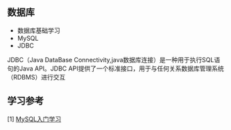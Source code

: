 ## 数据库
- 数据库基础学习
- MySQL
- JDBC

JDBC（Java DataBase Connectivity,java数据库连接）是一种用于执行SQL语句的Java API。JDBC API提供了一个标准接口，用于与任何关系数据库管理系统（RDBMS）进行交互

## 学习参考
[1] [MySQL入门学习](https://www.bilibili.com/video/av56473701?p=1)
